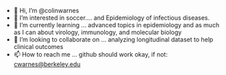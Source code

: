 - 👋 Hi, I’m @colinwarnes
- 👀 I’m interested in soccer.... and Epidemiology of infectious diseases. 
- 🌱 I’m currently learning ... advanced topics in epidemiology and as much as I can about virology, immunology, and molecular biology
- 💞️ I’m looking to collaborate on ... analyzing longitudinal dataset to help clinical outcomes
- 📫 How to reach me ... github should work okay, if not: cwarnes@berkeley.edu

<!---
colinwarnes/colinwarnes is a ✨ special ✨ repository because its `README.md` (this file) appears on your GitHub profile.
You can click the Preview link to take a look at your changes.
--->
